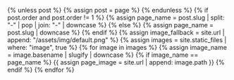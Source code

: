 {% unless post %}
  {% assign post = page %}
{% endunless %}
{% if post.order and post.order != 1 %}
  {% assign page_name =  post.slug | split: "-" | pop | join: "-" | downcase %}
{% else %}
  {% assign page_name = post.slug  | downcase %}
{% endif %}
{% assign image_fallback =  site.url | append: "/assets/img/default.png" %}
{% assign images = site.static_files | where: "image", true %}
{% for image in images %}
  {% assign image_name = image.basename | slugify | downcase %}
  {% if image_name == page_name %}
    {{ assign page_image = site.url | append: image.path }}
  {% endif %}
{% endfor %}
